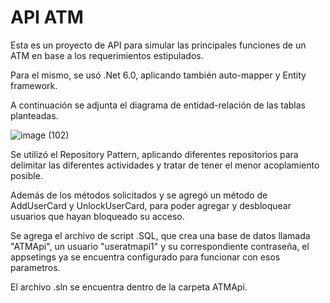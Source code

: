 # API ATM
Esta es un proyecto de API para simular las principales funciones de un ATM en base a los requerimientos estipulados.

Para el mismo, se usó .Net 6.0, aplicando también auto-mapper y Entity framework.

A continuación se adjunta el diagrama de entidad-relación de las tablas planteadas.

![image (102)](https://github.com/eeTerrand/ATM-Interface/assets/124373372/eee74e27-b6f4-4e06-9115-9a5957518581)

Se utilizó el Repository Pattern, aplicando diferentes repositorios para delimitar las diferentes actividades y tratar de tener el menor acoplamiento posible.

Además de los métodos solicitados y se agregó un método de AddUserCard y UnlockUserCard, para poder agregar y desbloquear usuarios que hayan bloqueado su acceso.

Se agrega el archivo de script .SQL, que crea una base de datos llamada "ATMApi", un usuario "useratmapi1" y su correspondiente contraseña, el appsetings ya se encuentra configurado para funcionar con esos parametros.

El archivo .sln se encuentra dentro de la carpeta ATMApi.

